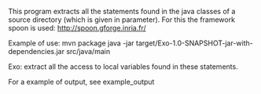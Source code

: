 This program extracts all the statements found in the java classes of a source directory (which is given in parameter).
For this the framework spoon is used: http://spoon.gforge.inria.fr/

Example of use:
mvn package
java -jar target/Exo-1.0-SNAPSHOT-jar-with-dependencies.jar src/java/main


Exo:
extract all the access to local variables found in these statements.

For a example of output, see example_output